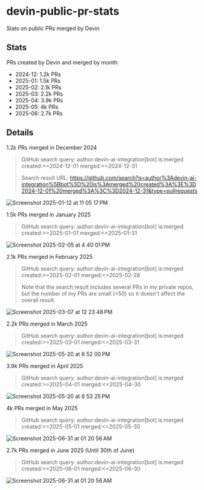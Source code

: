 # devin-public-pr-stats
Stats on public PRs merged by Devin

## Stats

PRs created by Devin and merged by month:

- 2024-12: 1.2k PRs
- 2025-01: 1.5k PRs
- 2025-02: 2.1k PRs
- 2025-03: 2.2k PRs
- 2025-04: 3.9k PRs
- 2025-05: 4k PRs
- 2025-06: 2.7k PRs

## Details

1.2k PRs merged in December 2024

> GitHub search query: author:devin-ai-integration[bot] is:merged created:>=2024-12-01 merged:<=2024-12-31
> 
> Search result URL: https://github.com/search?q=author%3Adevin-ai-integration%5Bbot%5D%20is%3Amerged%20created%3A%3E%3D2024-12-01%20merged%3A%3C%3D2024-12-31&type=pullrequests

![Screenshot 2025-01-12 at 11 05 17 PM](https://github.com/user-attachments/assets/1a2fb50e-08f9-4bd6-9320-bf8f1581c017)

1.5k PRs merged in January 2025

> GitHub search query: author:devin-ai-integration[bot] is:merged created:>=2025-01-01 merged:<=2025-01-31

![Screenshot 2025-02-05 at 4 40 01 PM](https://github.com/user-attachments/assets/36d40f28-fcf0-4585-9aa5-60bf3814500c)

2.1k PRs merged in February 2025

> GitHub search query: author:devin-ai-integration[bot] is:merged created:>=2025-02-01 merged:<=2025-02-28
> 
> Note that the search result includes several PRs in my private repos, but the number of my PRs are small (<50) so it doesn't affect the overall result.

![Screenshot 2025-03-07 at 12 23 48 PM](https://github.com/user-attachments/assets/e23fb1dc-d1fe-47df-bc05-3d05ca8debda)

2.2k PRs merged in March 2025

> GitHub search query: author:devin-ai-integration[bot] is:merged created:>=2025-03-01 merged:<=2025-03-31

![Screenshot 2025-05-20 at 6 52 00 PM](https://github.com/user-attachments/assets/b2d8c78e-38d5-45a1-8e70-5dc971d280a9)

3.9k PRs merged in April 2025

> GitHub search query: author:devin-ai-integration[bot] is:merged created:>=2025-04-01 merged:<=2025-04-30

![Screenshot 2025-05-20 at 6 53 25 PM](https://github.com/user-attachments/assets/32a309aa-381c-4208-83a5-68847f14bded)

4k PRs merged in May 2025

> GitHub search query: author:devin-ai-integration[bot] is:merged created:>=2025-05-01 merged:<=2025-05-30

![Screenshot 2025-06-31 at 01 20 56 AM](https://github.com/user-attachments/assets/89c2e823-1f7b-4fea-a84b-274f8f32a71c)



2.7k PRs merged in June 2025 (Until 30th of June)

> GitHub search query: author:devin-ai-integration[bot] is:merged created:>=2025-06-01 merged:<=2025-06-30

![Screenshot 2025-06-31 at 01 20 56 AM](https://github.com/user-attachments/assets/ffb77c3e-377f-462d-be81-0f767c7387dc)


